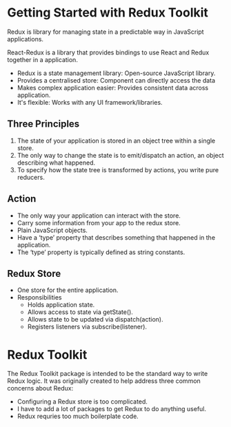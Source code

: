 # Getting Started with Redux Toolkit

Redux is library for managing state in a predictable way in JavaScript applications.

React-Redux is a library that provides bindings to use React and Redux together in a application.

- Redux is a state management library: Open-source JavaScript library.
- Provides a centralised store: Component can directly access the data
- Makes complex application easier: Provides consistent data across application.
- It's flexible: Works with any UI framework/libraries.

## Three Principles

1. The state of your application is stored in an object tree within a single store.
1. The only way to change the state is to emit/dispatch an action, an object describing what happened.
1. To specify how the state tree is transformed by actions, you write pure reducers.

## Action

- The only way your application can interact with the store.
- Carry some information from your app to the redux store.
- Plain JavaScript objects.
- Have a ‘type’ property that describes something that happened in the application.
- The ‘type’ property is typically defined as string constants.

## Redux Store 

- One store for the entire application.
- Responsibilities
    - Holds application state.
    - Allows access to state via getState().
    - Allows state to be updated via dispatch(action).
    - Registers listeners via subscribe(listener).

# Redux Toolkit

The Redux Toolkit package is intended to be the standard way to write Redux logic. It was originally created to help address three common concerns about Redux: 

- Configuring a Redux store is too complicated.
- I have to add a lot of packages to get Redux to do anything useful.
- Redux requries too much boilerplate code.
